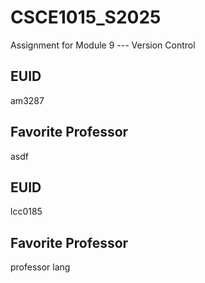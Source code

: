 # CSCE1015_S2025

Assignment for Module 9 --- Version Control

## EUID
am3287
## Favorite Professor
asdf
## EUID
lcc0185
## Favorite Professor
professor lang
